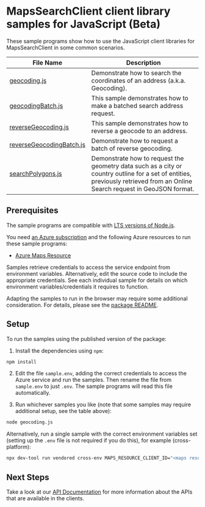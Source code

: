 # MapsSearchClient client library samples for JavaScript (Beta)

These sample programs show how to use the JavaScript client libraries for MapsSearchClient in some common scenarios.

| **File Name**                                     | **Description**                                                                                                                                                             |
| ------------------------------------------------- | --------------------------------------------------------------------------------------------------------------------------------------------------------------------------- |
| [geocoding.js][geocoding]                         | Demonstrate how to search the coordinates of an address (a.k.a. Geocoding).                                                                                                 |
| [geocodingBatch.js][geocodingbatch]               | This sample demonstrates how to make a batched search address request.                                                                                                      |
| [reverseGeocoding.js][reversegeocoding]           | This sample demonstrates how to reverse a geocode to an address.                                                                                                            |
| [reverseGeocodingBatch.js][reversegeocodingbatch] | Demonstrate how to request a batch of reverse geocoding.                                                                                                                    |
| [searchPolygons.js][searchpolygons]               | Demonstrate how to request the geometry data such as a city or country outline for a set of entities, previously retrieved from an Online Search request in GeoJSON format. |

## Prerequisites

The sample programs are compatible with [LTS versions of Node.js](https://github.com/nodejs/release#release-schedule).

You need [an Azure subscription][freesub] and the following Azure resources to run these sample programs:

- [Azure Maps Resource][createinstance_azuremapsresource]

Samples retrieve credentials to access the service endpoint from environment variables. Alternatively, edit the source code to include the appropriate credentials. See each individual sample for details on which environment variables/credentials it requires to function.

Adapting the samples to run in the browser may require some additional consideration. For details, please see the [package README][package].

## Setup

To run the samples using the published version of the package:

1. Install the dependencies using `npm`:

```bash
npm install
```

2. Edit the file `sample.env`, adding the correct credentials to access the Azure service and run the samples. Then rename the file from `sample.env` to just `.env`. The sample programs will read this file automatically.

3. Run whichever samples you like (note that some samples may require additional setup, see the table above):

```bash
node geocoding.js
```

Alternatively, run a single sample with the correct environment variables set (setting up the `.env` file is not required if you do this), for example (cross-platform):

```bash
npx dev-tool run vendored cross-env MAPS_RESOURCE_CLIENT_ID="<maps resource client id>" node geocoding.js
```

## Next Steps

Take a look at our [API Documentation][apiref] for more information about the APIs that are available in the clients.

[geocoding]: https://github.com/Azure/azure-sdk-for-js/blob/main/sdk/maps/maps-search-rest/samples/v2-beta/javascript/geocoding.js
[geocodingbatch]: https://github.com/Azure/azure-sdk-for-js/blob/main/sdk/maps/maps-search-rest/samples/v2-beta/javascript/geocodingBatch.js
[reversegeocoding]: https://github.com/Azure/azure-sdk-for-js/blob/main/sdk/maps/maps-search-rest/samples/v2-beta/javascript/reverseGeocoding.js
[reversegeocodingbatch]: https://github.com/Azure/azure-sdk-for-js/blob/main/sdk/maps/maps-search-rest/samples/v2-beta/javascript/reverseGeocodingBatch.js
[searchpolygons]: https://github.com/Azure/azure-sdk-for-js/blob/main/sdk/maps/maps-search-rest/samples/v2-beta/javascript/searchPolygons.js
[apiref]: https://docs.microsoft.com/javascript/api/@azure-rest/maps-search
[freesub]: https://azure.microsoft.com/free/
[createinstance_azuremapsresource]: https://docs.microsoft.com/azure/azure-maps/how-to-create-template
[package]: https://github.com/Azure/azure-sdk-for-js/tree/main/sdk/maps/maps-search-rest/README.md
